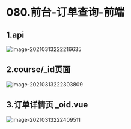 # 080.前台-订单查询-前端

## 1.api

![image-20210313222216635](https://raw.githubusercontent.com/TWDH/Leetcode-From-Zero/pictures/img/image-20210313222216635.png)

## 2.course/_id页面

![image-20210313222303809](https://raw.githubusercontent.com/TWDH/Leetcode-From-Zero/pictures/img/image-20210313222303809.png)

## 3.订单详情页 _oid.vue

![image-20210313222409511](https://raw.githubusercontent.com/TWDH/Leetcode-From-Zero/pictures/img/image-20210313222409511.png)